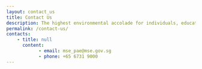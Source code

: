 ```yaml
---
layout: contact_us
title: Contact Us
description: The highest environmental accolade for individuals, educational institutions and organisations that have made outstanding contributions towards environmental and water resource.
permalink: /contact-us/
contacts:
    - title: null
      content:
            - email: mse_pae@mse.gov.sg
            - phone: +65 6731 9000
---
```



